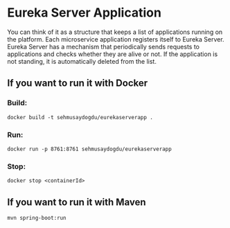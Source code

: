 # Eureka Server Application

You can think of it as a structure that keeps a list of applications running on the platform. Each microservice application registers itself to Eureka Server. Eureka Server has a mechanism that periodically sends requests to applications and checks whether they are alive or not. If the application is not standing, it is automatically deleted from the list.


## If you want to run it with Docker

### Build: 
```
docker build -t sehmusaydogdu/eurekaserverapp .
```

### Run:
```
docker run -p 8761:8761 sehmusaydogdu/eurekaserverapp
```

### Stop:
```
docker stop <containerId>
```

## If you want to run it with Maven
```
mvn spring-boot:run
```